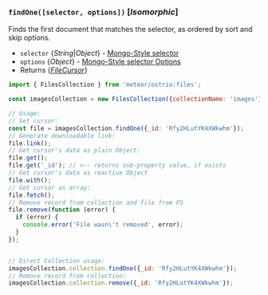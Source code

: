 ### `findOne([selector, options])` [*Isomorphic*]

Finds the first document that matches the selector, as ordered by sort and skip options.

- `selector` {*String*|*Object*} - [Mongo-Style selector](http://docs.meteor.com/api/collections.html#selectors)
- `options` {*Object*} - [Mongo-Style selector Options](http://docs.meteor.com/api/collections.html#sortspecifiers)
- Returns {*[FileCursor](https://github.com/veliovgroup/Meteor-Files/blob/master/docs/FileCursor.md)*}

```js
import { FilesCollection } from 'meteor/ostrio:files';

const imagesCollection = new FilesCollection({collectionName: 'images'});

// Usage:
// Set cursor:
const file = imagesCollection.findOne({_id: 'Rfy2HLutYK4XWkwhm'});
// Generate downloadable link:
file.link();
// Get cursor's data as plain Object:
file.get();
file.get('_id'); // <-- returns sub-property value, if exists
// Get cursor's data as reactive Object
file.with();
// Get cursor as array:
file.fetch();
// Remove record from collection and file from FS
file.remove(function (error) {
  if (error) {
    console.error('File wasn\'t removed', error);
  }
});


// Direct Collection usage:
imagesCollection.collection.findOne({_id: 'Rfy2HLutYK4XWkwhm'});
// Remove record from collection:
imagesCollection.collection.remove({_id: 'Rfy2HLutYK4XWkwhm'});
```
